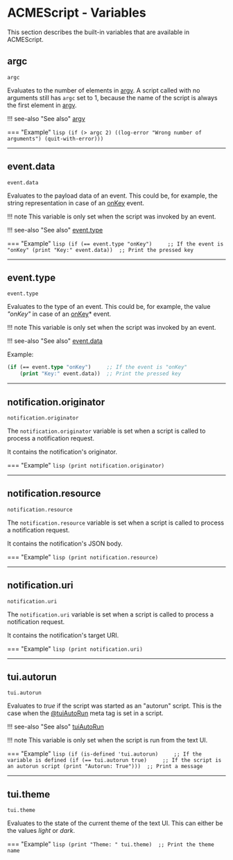 # ACMEScript - Variables

This section describes the built-in variables that are available in ACMEScript.

## argc

`argc`

Evaluates to the number of elements in [argv](../development/ACMEScript-functions.md#argv). A script called with no arguments still has `argc` set to 1, because the name of the script is always the first element in [argv](../development/ACMEScript-functions.md#argv).

!!! see-also "See also"
	[argv](../development/ACMEScript-functions.md#argv)

=== "Example"
	```lisp
	(if (> argc 2)
    	((log-error "Wrong number of arguments")
    	(quit-with-error)))
	```

---

## event.data

`event.data`

Evaluates to the payload data of an event. This could be, for example, the string representation in case of an [onKey](../development/ACMEScript.md#onkey) event.

!!! note
	This variable is only set when the script was invoked by an event.

!!! see-also "See also"
	[event.type](#eventtype)

=== "Example"
	```lisp
	(if (== event.type "onKey")     ;; If the event is "onKey"
    	(print "Key:" event.data))  ;; Print the pressed key
	```

---

## event.type

`event.type`

Evaluates to the type of an event. This could be, for example, the value *"onKey"* in case of an [onKey](../development/ACMEScript.md#onkey)* event.

!!! note
	This variable is only set when the script was invoked by an event.

!!! see-also "See also"
	[event.data](#eventdata)

Example:

```lisp
(if (== event.type "onKey")     ;; If the event is "onKey"
    (print "Key:" event.data))  ;; Print the pressed key
```

---

## notification.originator

`notification.originator`

The `notification.originator` variable is set when a script is called to process a notification request. 

It contains the notification's originator.

=== "Example"
	```lisp
	(print notification.originator)
	```

---

## notification.resource

`notification.resource`

The `notification.resource` variable is set when a script is called to process a notification request. 

It contains the notification's JSON body.

=== "Example"
	```lisp
	(print notification.resource)
	```

---

## notification.uri

`notification.uri`

The `notification.uri` variable is set when a script is called to process a notification request. 

It contains the notification's target URI.

=== "Example"
	```lisp
	(print notification.uri)
	```

---

## tui.autorun

`tui.autorun`

Evaluates to *true* if the script was started as an "autorun" script. This is the case when the [@tuiAutoRun](ACMEScript-metatags.md#tuiautorun) meta tag is set in a script.

!!! see-also "See also"
	[tuiAutoRun](ACMEScript-metatags.md#tuiautorun)

!!! note
	This variable is only set when the script is run from the text UI.

=== "Example"
	```lisp
	(if (is-defined 'tui.autorun)     ;; If the variable is defined
		(if (== tui.autorun true)     ;; If the script is an autorun script
			(print "Autorun: True")))  ;; Print a message
	```

---

## tui.theme

`tui.theme`

Evaluates to the state of the current theme of the text UI. This can either be the values *light* or *dark*.

=== "Example"
	```lisp
	(print "Theme: " tui.theme)  ;; Print the theme name
	```

